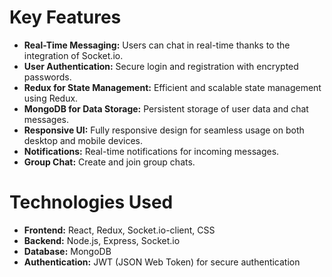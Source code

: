 # Key Features

- **Real-Time Messaging:** Users can chat in real-time thanks to the integration of Socket.io.
- **User Authentication:** Secure login and registration with encrypted passwords.
- **Redux for State Management:** Efficient and scalable state management using Redux.
- **MongoDB for Data Storage:** Persistent storage of user data and chat messages.
- **Responsive UI:** Fully responsive design for seamless usage on both desktop and mobile devices.
- **Notifications:** Real-time notifications for incoming messages.
- **Group Chat:** Create and join group chats.

# Technologies Used

- **Frontend:** React, Redux, Socket.io-client, CSS
- **Backend:** Node.js, Express, Socket.io
- **Database:** MongoDB
- **Authentication:** JWT (JSON Web Token) for secure authentication

